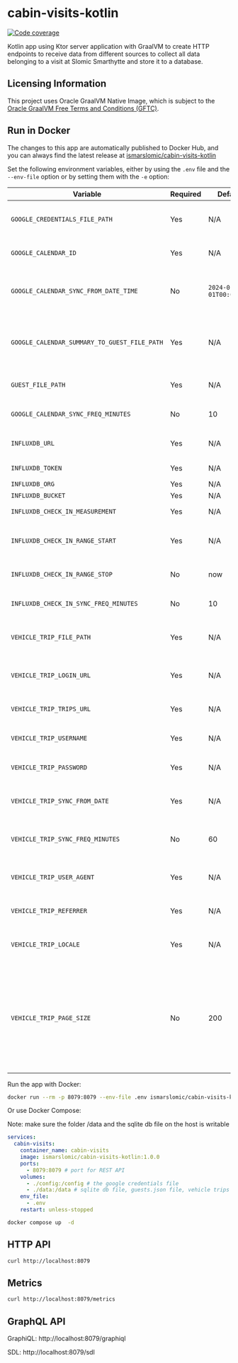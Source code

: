 # cabin-visits-kotlin

[![Code coverage](https://codecov.io/gh/ismarslomic/cabin-visits-kotlin/branch/main/graph/badge.svg)](https://codecov.io/gh/ismarslomic/cabin-visits-kotlin)

Kotlin app using Ktor server application with GraalVM to create HTTP endpoints to receive data from different sources to
collect all data belonging to a visit at Slomic Smarthytte and store it to a database.

## Licensing Information

This project uses Oracle GraalVM Native Image, which is subject to
the [Oracle GraalVM Free Terms and Conditions (GFTC)](https://www.oracle.com/downloads/licenses/graal-free-license.html).

## Run in Docker

The changes to this app are automatically published to Docker Hub, and you can always find the latest release at
[ismarslomic/cabin-visits-kotlin](https://hub.docker.com/r/ismarslomic/cabin-visits-kotlin)

Set the following environment variables, either by using the `.env` file and the `--env-file` option or by setting them
with the `-e` option:

| Variable                                     | Required | Default                | Description                                                                                                                                                                                                                                |
|----------------------------------------------|----------|------------------------|--------------------------------------------------------------------------------------------------------------------------------------------------------------------------------------------------------------------------------------------|
| `GOOGLE_CREDENTIALS_FILE_PATH`               | Yes      | N/A                    | The path to the Google Service Account credentials, inside the container.                                                                                                                                                                  |
| `GOOGLE_CALENDAR_ID`                         | Yes      | N/A                    | The id of the Google Calendar to synchronize.                                                                                                                                                                                              |
| `GOOGLE_CALENDAR_SYNC_FROM_DATE_TIME`        | No       | `2024-01-01T00:00:00Z` | Lower bound for event's end time in full calendar sync (RFC3339, with time zone).                                                                                                                                                          |
| `GOOGLE_CALENDAR_SUMMARY_TO_GUEST_FILE_PATH` | Yes      | N/A                    | The path to the JSON file defining the Calendar event summary-to-Guest mapping, inside the container.                                                                                                                                      |
| `GUEST_FILE_PATH`                            | Yes      | N/A                    | Path to the JSON file with the Guests for database update/insert.                                                                                                                                                                          |
| `GOOGLE_CALENDAR_SYNC_FREQ_MINUTES`          | No       | 10                     | Frequency (in minutes) to poll Google Calendar for updates.                                                                                                                                                                                |
| `INFLUXDB_URL`                               | Yes      | N/A                    | Url to the InfluxDb database (e.g., `http://192.0.0.1:8086`).                                                                                                                                                                              |
| `INFLUXDB_TOKEN`                             | Yes      | N/A                    | Access Token for InfluxDb authentication.                                                                                                                                                                                                  |
| `INFLUXDB_ORG`                               | Yes      | N/A                    | InfluxDb organization.                                                                                                                                                                                                                     |
| `INFLUXDB_BUCKET`                            | Yes      | N/A                    | InfluxDb bucket name.                                                                                                                                                                                                                      |
| `INFLUXDB_CHECK_IN_MEASUREMENT`              | Yes      | N/A                    | InfluxDb measurement for check-in sensor.                                                                                                                                                                                                  |
| `INFLUXDB_CHECK_IN_RANGE_START`              | Yes      | N/A                    | Earliest date for check-in sync (RFC3339 datetime, with time zone).                                                                                                                                                                        |
| `INFLUXDB_CHECK_IN_RANGE_STOP`               | No       | now                    | Latest date for check-in sync (RFC3339 datetime, or `now`).                                                                                                                                                                                |
| `INFLUXDB_CHECK_IN_SYNC_FREQ_MINUTES`        | No       | 10                     | Frequency (in minutes) for check-in sync from InfluxDb.                                                                                                                                                                                    |
| `VEHICLE_TRIP_FILE_PATH`                     | Yes      | N/A                    | The path to the JSON file defining vehicle trips, inside the container.                                                                                                                                                                    |
| `VEHICLE_TRIP_LOGIN_URL`                     | Yes      | N/A                    | API endpoint URL for performing login before fetching the vehicle trip data.                                                                                                                                                               |
| `VEHICLE_TRIP_TRIPS_URL`                     | Yes      | N/A                    | API endpoint URL for fetching the vehicle trip data.                                                                                                                                                                                       |
| `VEHICLE_TRIP_USERNAME`                      | Yes      | N/A                    | Username for authenticating against the vehicle trip API.                                                                                                                                                                                  |
| `VEHICLE_TRIP_PASSWORD`                      | Yes      | N/A                    | Password for authenticating against the vehicle trip API.                                                                                                                                                                                  |
| `VEHICLE_TRIP_SYNC_FROM_DATE`                | Yes      | N/A                    | Lower bound for vehicle trip start date in full vehicle trip sync (format: `YYYY-MM-DD`).                                                                                                                                                  |
| `VEHICLE_TRIP_SYNC_FREQ_MINUTES`             | No       | 60                     | Frequency (in minutes) for polling and syncing new vehicle trips using the API.                                                                                                                                                            |
| `VEHICLE_TRIP_USER_AGENT`                    | Yes      | N/A                    | User-Agent HTTP header when making requests to vehicle trip API request.                                                                                                                                                                   |
| `VEHICLE_TRIP_REFERRER`                      | Yes      | N/A                    | Referrer HTTP header for vehicle trip API requests.                                                                                                                                                                                        |
| `VEHICLE_TRIP_LOCALE`                        | Yes      | N/A                    | Locale header for requests (e.g., `nb_NO`, dictates language/formatting).                                                                                                                                                                  |
| `VEHICLE_TRIP_PAGE_SIZE`                     | No       | 200                    | Determines the number of vehicle trip records to fetch per page when syncing vehicle trip data from the API. Defaults to `200`. Adjusting this value can help manage paging performance and memory usage when dealing with large datasets. |

Run the app with Docker:

```bash
docker run --rm -p 8079:8079 --env-file .env ismarslomic/cabin-visits-kotlin:1.0.0
```

Or use Docker Compose:

Note: make sure the folder /data and the sqlite db file on the host is writable

```yaml
services:
  cabin-visits:
    container_name: cabin-visits
    image: ismarslomic/cabin-visits-kotlin:1.0.0
    ports:
      - 8079:8079 # port for REST API
    volumes:
      - ./config:/config # the google credentials file
      - ./data:/data # sqlite db file, guests.json file, vehicle trips and the summary-to-guest mapping file
    env_file:
      - .env
    restart: unless-stopped
```

```bash
docker compose up  -d
```

## HTTP API

```bash
curl http://localhost:8079
```

## Metrics

```bash
curl http://localhost:8079/metrics
```

## GraphQL API

GraphiQL: http://localhost:8079/graphiql

SDL: http://localhost:8079/sdl
